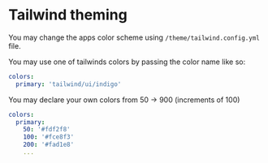 # Tailwind theming

You may change the apps color scheme using `/theme/tailwind.config.yml` file.

You may use one of tailwinds colors by passing the color name like so:

```yaml
colors:
  primary: 'tailwind/ui/indigo'
```

You may declare your own colors from 50 -> 900 (increments of 100)

```yaml
colors:
  primary:
    50: '#fdf2f8'
    100: '#fce8f3'
    200: '#fad1e8'
    ...
```